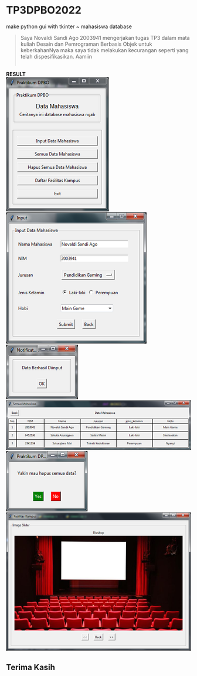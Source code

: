 # TP3DPBO2022
make python gui with tkinter ~ mahasiswa database

> Saya Novaldi Sandi Ago 2003941 mengerjakan tugas TP3 dalam mata kuliah Desain dan Pemrograman Berbasis Objek untuk keberkahanNya maka saya tidak melakukan kecurangan seperti yang telah dispesifikasikan. Aamiin
<br><br>

**RESULT**<br>
![alt text](https://github.com/DeadpoolSteinS/TP3DPBO2022/blob/main/Screenshot/tp3_1.PNG)<br>
![alt text](https://github.com/DeadpoolSteinS/TP3DPBO2022/blob/main/Screenshot/tp3_2.PNG)<br>
![alt text](https://github.com/DeadpoolSteinS/TP3DPBO2022/blob/main/Screenshot/tp3_3.PNG)<br>
![alt text](https://github.com/DeadpoolSteinS/TP3DPBO2022/blob/main/Screenshot/tp3_4.PNG)<br>
![alt text](https://github.com/DeadpoolSteinS/TP3DPBO2022/blob/main/Screenshot/tp3_5.PNG)<br>
![alt text](https://github.com/DeadpoolSteinS/TP3DPBO2022/blob/main/Screenshot/tp3_6.PNG)<br>

## Terima Kasih

